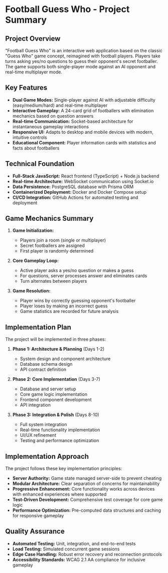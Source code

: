 # Football Guess Who - Project Summary

## Project Overview

"Football Guess Who" is an interactive web application based on the classic "Guess Who" game concept, reimagined with football players. Players take turns asking yes/no questions to guess their opponent's secret footballer. The game supports both single-player mode against an AI opponent and real-time multiplayer mode.

## Key Features

- **Dual Game Modes:** Single-player against AI with adjustable difficulty (easy/medium/hard) and real-time multiplayer
- **Interactive Gameplay:** A 24-card grid of footballers with elimination mechanics based on question answers
- **Real-time Communication:** Socket-based architecture for instantaneous gameplay interactions
- **Responsive UI:** Adapts to desktop and mobile devices with modern, intuitive controls
- **Educational Component:** Player information cards with statistics and facts about footballers

## Technical Foundation

- **Full-Stack JavaScript:** React frontend (TypeScript) + Node.js backend
- **Real-time Architecture:** WebSocket communication using Socket.io
- **Data Persistence:** PostgreSQL database with Prisma ORM
- **Containerized Deployment:** Docker and Docker Compose setup
- **CI/CD Integration:** GitHub Actions for automated testing and deployment

## Game Mechanics Summary

1. **Game Initialization:**
   - Players join a room (single or multiplayer)
   - Secret footballers are assigned
   - First player is randomly determined

2. **Core Gameplay Loop:**
   - Active player asks a yes/no question or makes a guess
   - For questions, server processes answer and eliminates cards
   - Turn alternates between players

3. **Game Resolution:**
   - Player wins by correctly guessing opponent's footballer
   - Player loses by making an incorrect guess
   - Game statistics are recorded for future analysis

## Implementation Plan

The project will be implemented in three phases:

1. **Phase 1: Architecture & Planning** (Days 1-2)
   - System design and component architecture
   - Database schema design
   - API contract definition

2. **Phase 2: Core Implementation** (Days 3-7)
   - Database and server setup
   - Core game logic implementation
   - Frontend component development
   - API integration

3. **Phase 3: Integration & Polish** (Days 8-10)
   - Full system integration
   - Real-time functionality implementation
   - UI/UX refinement
   - Testing and performance optimization

## Implementation Approach

The project follows these key implementation principles:

- **Server Authority:** Game state managed server-side to prevent cheating
- **Modular Architecture:** Clear separation of concerns for maintainability
- **Progressive Enhancement:** Core functionality works across devices with enhanced experiences where supported
- **Test-Driven Development:** Comprehensive test coverage for core game logic
- **Performance Optimization:** Pre-computed data structures and caching for responsive gameplay

## Quality Assurance

- **Automated Testing:** Unit, integration, and end-to-end tests
- **Load Testing:** Simulated concurrent game sessions
- **Edge Case Handling:** Robust error recovery and reconnection protocols
- **Accessibility Standards:** WCAG 2.1 AA compliance for inclusive gameplay 